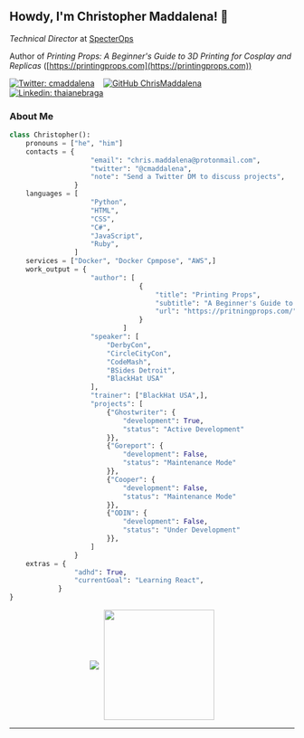 ## Howdy, I'm Christopher Maddalena! 👋

_Technical Director_ at [SpecterOps](http://www.specterops.io)

Author of _Printing Props: A Beginner's Guide to 3D Printing for Cosplay and Replicas_ ([https://printingprops.com](https://printingprops.com))

[![Twitter: cmaddalena](https://img.shields.io/twitter/follow/cmaddalena?style=social)](https://twitter.com/cmaddalena) &nbsp;&nbsp; [![GitHub ChrisMaddalena](https://img.shields.io/github/followers/chrismaddalena?label=follow&style=social)](https://github.com/chrismaddalena) &nbsp;&nbsp; [![Linkedin: thaianebraga](https://img.shields.io/badge/-christophermaddalena-blue?style=flat-square&logo=Linkedin&logoColor=white&link=https://www.linkedin.com/in/cmaddalena/)](https://www.linkedin.com/in/cmaddalena/)

### About Me



```python
class Christopher():
    pronouns = ["he", "him"]
    contacts = {
                    "email": "chris.maddalena@protonmail.com",
                    "twitter": "@cmaddalena",
                    "note": "Send a Twitter DM to discuss projects",
                }
    languages = [
                    "Python",
                    "HTML",
                    "CSS",
                    "C#",
                    "JavaScript",
                    "Ruby",
                ]
    services = ["Docker", "Docker Cpmpose", "AWS",]
    work_output = {
                    "author": [
                                {
                                    "title": "Printing Props",
                                    "subtitle": "A Beginner's Guide to 3D Printing for Cosplay and Replicas",
                                    "url": "https://pritningprops.com/",
                                }
                            ]
                    "speaker": [
                        "DerbyCon",
                        "CircleCityCon",
                        "CodeMash",
                        "BSides Detroit",
                        "BlackHat USA"
                    ],
                    "trainer": ["BlackHat USA",],
                    "projects": [
                        {"Ghostwriter": {
                            "development": True,
                            "status": "Active Development"
                        }},
                        {"Goreport": {
                            "development": False,
                            "status": "Maintenance Mode"
                        }},
                        {"Cooper": {
                            "development": False,
                            "status": "Maintenance Mode"
                        }},
                        {"ODIN": {
                            "development": False,
                            "status": "Under Development"
                        }},
                    ]
                }
    extras = {
                "adhd": True,
                "currentGoal": "Learning React",
            }
}
```

<div align="center">
    <img align="center" src="https://github-readme-stats.vercel.app/api?username=chrismaddalena&show_icons=true&theme=material-palenight" /> <img align="center" style="height: 195px; padding-left: 5px;" src="https://github-readme-stats.vercel.app/api/top-langs/?username=chrismaddalena&layout=compact&theme=material-palenight" />
</div>

---

